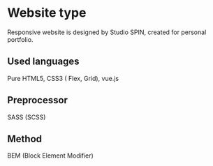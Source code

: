 # Website type

Responsive website is designed by Studio SPIN, created for personal portfolio.

## Used languages

Pure HTML5, CSS3 ( Flex, Grid), vue.js

## Preprocessor

SASS (SCSS)

## Method

BEM (Block Element Modifier)
